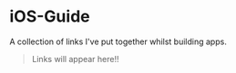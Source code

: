 # iOS-Guide
A collection of links I've put together whilst building apps.

> Links will appear here!!
